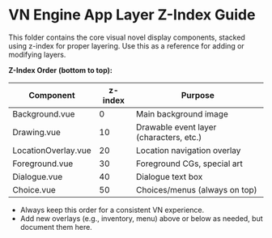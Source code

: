 # VN Engine App Layer Z-Index Guide

This folder contains the core visual novel display components, stacked using z-index for proper layering. Use this as a reference for adding or modifying layers.

**Z-Index Order (bottom to top):**

| Component           | z-index | Purpose                                 |
| ------------------- | ------- | --------------------------------------- |
| Background.vue      | 0       | Main background image                   |
| Drawing.vue         | 10      | Drawable event layer (characters, etc.) |
| LocationOverlay.vue | 20      | Location navigation overlay             |
| Foreground.vue      | 30      | Foreground CGs, special art             |
| Dialogue.vue        | 40      | Dialogue text box                       |
| Choice.vue          | 50      | Choices/menus (always on top)           |

- Always keep this order for a consistent VN experience.
- Add new overlays (e.g., inventory, menu) above or below as needed, but document them here.
